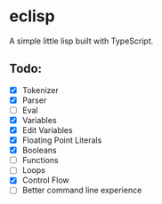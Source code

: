 # eclisp

A simple little lisp built with TypeScript.

## Todo:

-   [x] Tokenizer
-   [x] Parser
-   [ ] Eval
-   [x] Variables
-   [x] Edit Variables
-   [x] Floating Point Literals
-   [x] Booleans
-   [ ] Functions
-   [ ] Loops
-   [x] Control Flow
-   [ ] Better command line experience
